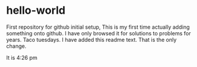 # hello-world
First repository for github initial setup,
This is my first time actually adding something onto github.
I have only browsed it for solutions to problems for years.
Taco tuesdays.
I have added this readme text.
That is the only change.

It is 4:26 pm
